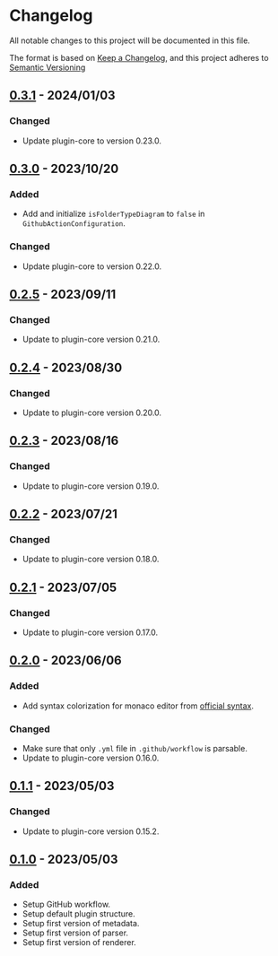 # Changelog

All notable changes to this project will be documented in this file.

The format is based on [Keep a Changelog](https://keepachangelog.com/en/1.0.0/),
and this project adheres to [Semantic Versioning](https://semver.org/spec/v2.0.0.html)

## [0.3.1] - 2024/01/03

### Changed

- Update plugin-core to version 0.23.0.

## [0.3.0] - 2023/10/20

### Added

- Add and initialize `isFolderTypeDiagram` to `false` in `GithubActionConfiguration`.

### Changed

- Update plugin-core to version 0.22.0.

## [0.2.5] - 2023/09/11

### Changed

- Update to plugin-core version 0.21.0.

## [0.2.4] - 2023/08/30

### Changed

- Update to plugin-core version 0.20.0.

## [0.2.3] - 2023/08/16

### Changed

- Update to plugin-core version 0.19.0.

## [0.2.2] - 2023/07/21

### Changed

- Update to plugin-core version 0.18.0.

## [0.2.1] - 2023/07/05

### Changed

- Update to plugin-core version 0.17.0.

## [0.2.0] - 2023/06/06

### Added

- Add syntax colorization for monaco editor from [official syntax](https://github.com/microsoft/monaco-editor/blob/main/src/basic-languages/yaml/yaml.ts).

### Changed

- Make sure that only `.yml` file in `.github/workflow` is parsable.
- Update to plugin-core version 0.16.0.

## [0.1.1] - 2023/05/03

### Changed

- Update to plugin-core version 0.15.2.

## [0.1.0] - 2023/05/03

### Added

- Setup GitHub workflow.
- Setup default plugin structure.
- Setup first version of metadata.
- Setup first version of parser.
- Setup first version of renderer.

[0.3.1]: https://github.com/ditrit/githubator-plugin/blob/main/changelog.md#0.3.1
[0.3.0]: https://github.com/ditrit/githubator-plugin/blob/main/changelog.md#0.3.0
[0.2.5]: https://github.com/ditrit/githubator-plugin/blob/main/changelog.md#0.2.5
[0.2.4]: https://github.com/ditrit/githubator-plugin/blob/main/changelog.md#0.2.4
[0.2.3]: https://github.com/ditrit/githubator-plugin/blob/main/changelog.md#0.2.3
[0.2.2]: https://github.com/ditrit/githubator-plugin/blob/main/changelog.md#0.2.2
[0.2.1]: https://github.com/ditrit/githubator-plugin/blob/main/changelog.md#0.2.1
[0.2.0]: https://github.com/ditrit/githubator-plugin/blob/main/changelog.md#0.2.0
[0.1.1]: https://github.com/ditrit/githubator-plugin/blob/main/changelog.md#0.1.1
[0.1.0]: https://github.com/ditrit/githubator-plugin/blob/main/changelog.md#0.1.0
